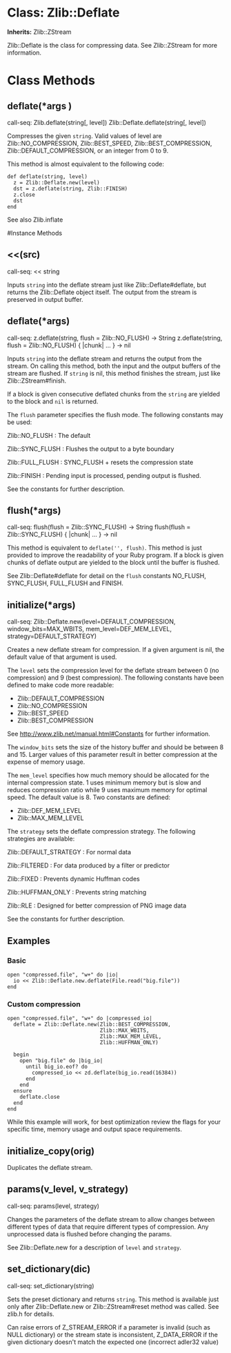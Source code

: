 # Class: Zlib::Deflate
**Inherits:** Zlib::ZStream
    

Zlib::Deflate is the class for compressing data.  See Zlib::ZStream for more
information.


# Class Methods
## deflate(*args ) [](#method-c-deflate)
call-seq:
    Zlib.deflate(string[, level])
    Zlib::Deflate.deflate(string[, level])

Compresses the given `string`. Valid values of level are Zlib::NO_COMPRESSION,
Zlib::BEST_SPEED, Zlib::BEST_COMPRESSION, Zlib::DEFAULT_COMPRESSION, or an
integer from 0 to 9.

This method is almost equivalent to the following code:

    def deflate(string, level)
      z = Zlib::Deflate.new(level)
      dst = z.deflate(string, Zlib::FINISH)
      z.close
      dst
    end

See also Zlib.inflate

#Instance Methods
## <<(src) [](#method-i-<<)
call-seq: << string

Inputs `string` into the deflate stream just like Zlib::Deflate#deflate, but
returns the Zlib::Deflate object itself.  The output from the stream is
preserved in output buffer.

## deflate(*args) [](#method-i-deflate)
call-seq:
    z.deflate(string, flush = Zlib::NO_FLUSH)                 -> String
    z.deflate(string, flush = Zlib::NO_FLUSH) { |chunk| ... } -> nil

Inputs `string` into the deflate stream and returns the output from the
stream.  On calling this method, both the input and the output buffers of the
stream are flushed.  If `string` is nil, this method finishes the stream, just
like Zlib::ZStream#finish.

If a block is given consecutive deflated chunks from the `string` are yielded
to the block and `nil` is returned.

The `flush` parameter specifies the flush mode.  The following constants may
be used:

Zlib::NO_FLUSH
:   The default

Zlib::SYNC_FLUSH
:   Flushes the output to a byte boundary

Zlib::FULL_FLUSH
:   SYNC_FLUSH + resets the compression state

Zlib::FINISH
:   Pending input is processed, pending output is flushed.


See the constants for further description.

## flush(*args) [](#method-i-flush)
call-seq:
    flush(flush = Zlib::SYNC_FLUSH)                 -> String
    flush(flush = Zlib::SYNC_FLUSH) { |chunk| ... } -> nil

This method is equivalent to `deflate('', flush)`. This method is just
provided to improve the readability of your Ruby program.  If a block is given
chunks of deflate output are yielded to the block until the buffer is flushed.

See Zlib::Deflate#deflate for detail on the `flush` constants NO_FLUSH,
SYNC_FLUSH, FULL_FLUSH and FINISH.

## initialize(*args) [](#method-i-initialize)
call-seq:
    Zlib::Deflate.new(level=DEFAULT_COMPRESSION, window_bits=MAX_WBITS, mem_level=DEF_MEM_LEVEL, strategy=DEFAULT_STRATEGY)

Creates a new deflate stream for compression. If a given argument is nil, the
default value of that argument is used.

The `level` sets the compression level for the deflate stream between 0 (no
compression) and 9 (best compression). The following constants have been
defined to make code more readable:

*   Zlib::DEFAULT_COMPRESSION
*   Zlib::NO_COMPRESSION
*   Zlib::BEST_SPEED
*   Zlib::BEST_COMPRESSION

See http://www.zlib.net/manual.html#Constants for further information.

The `window_bits` sets the size of the history buffer and should be between 8
and 15.  Larger values of this parameter result in better compression at the
expense of memory usage.

The `mem_level` specifies how much memory should be allocated for the internal
compression state.  1 uses minimum memory but is slow and reduces compression
ratio while 9 uses maximum memory for optimal speed.  The default value is 8.
Two constants are defined:

*   Zlib::DEF_MEM_LEVEL
*   Zlib::MAX_MEM_LEVEL

The `strategy` sets the deflate compression strategy.  The following
strategies are available:

Zlib::DEFAULT_STRATEGY
:   For normal data

Zlib::FILTERED
:   For data produced by a filter or predictor

Zlib::FIXED
:   Prevents dynamic Huffman codes

Zlib::HUFFMAN_ONLY
:   Prevents string matching

Zlib::RLE
:   Designed for better compression of PNG image data


See the constants for further description.

## Examples

### Basic

    open "compressed.file", "w+" do |io|
      io << Zlib::Deflate.new.deflate(File.read("big.file"))
    end

### Custom compression

    open "compressed.file", "w+" do |compressed_io|
      deflate = Zlib::Deflate.new(Zlib::BEST_COMPRESSION,
                                  Zlib::MAX_WBITS,
                                  Zlib::MAX_MEM_LEVEL,
                                  Zlib::HUFFMAN_ONLY)

      begin
        open "big.file" do |big_io|
          until big_io.eof? do
            compressed_io << zd.deflate(big_io.read(16384))
          end
        end
      ensure
        deflate.close
      end
    end

While this example will work, for best optimization review the flags for your
specific time, memory usage and output space requirements.

## initialize_copy(orig) [](#method-i-initialize_copy)
Duplicates the deflate stream.

## params(v_level, v_strategy) [](#method-i-params)
call-seq: params(level, strategy)

Changes the parameters of the deflate stream to allow changes between
different types of data that require different types of compression.  Any
unprocessed data is flushed before changing the params.

See Zlib::Deflate.new for a description of `level` and `strategy`.

## set_dictionary(dic) [](#method-i-set_dictionary)
call-seq: set_dictionary(string)

Sets the preset dictionary and returns `string`. This method is available just
only after Zlib::Deflate.new or Zlib::ZStream#reset method was called. See
zlib.h for details.

Can raise errors of Z_STREAM_ERROR if a parameter is invalid (such as NULL
dictionary) or the stream state is inconsistent, Z_DATA_ERROR if the given
dictionary doesn't match the expected one (incorrect adler32 value)

